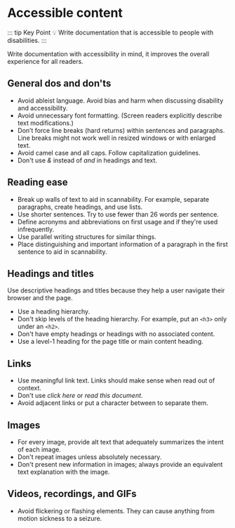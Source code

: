 # Accessible content

::: tip Key Point
:bulb: Write documentation that is accessible to people with disabilities.
:::

Write documentation with accessibility in mind, it improves the overall experience for all readers.

## General dos and don'ts

- Avoid ableist language. Avoid bias and harm when discussing disability and accessibility.
- Avoid unnecessary font formatting. (Screen readers explicitly describe text modifications.)
- Don’t force line breaks (hard returns) within sentences and paragraphs. Line breaks might not work well in resized windows or with enlarged text.
- Avoid camel case and all caps. Follow capitalization guidelines.
- Don't use *&* instead of *and* in headings and text.

## Reading ease

- Break up walls of text to aid in scannability. For example, separate paragraphs, create headings, and use lists.
- Use shorter sentences. Try to use fewer than 26 words per sentence.
- Define acronyms and abbreviations on first usage and if they're used infrequently.
- Use parallel writing structures for similar things.
- Place distinguishing and important information of a paragraph in the first sentence to aid in scannability.

## Headings and titles

Use descriptive headings and titles because they help a user navigate their browser and the page.

- Use a heading hierarchy.
- Don't skip levels of the heading hierarchy. For example, put an `<h3>` only under an `<h2>`.
- Don't have empty headings or headings with no associated content.
- Use a level-1 heading for the page title or main content heading.

## Links

- Use meaningful link text. Links should make sense when read out of context.
- Don't use *click here* or *read this document*.
- Avoid adjacent links or put a character between to separate them.

## Images

- For every image, provide alt text that adequately summarizes the intent of each image.
- Don't repeat images unless absolutely necessary.
- Don't present new information in images; always provide an equivalent text explanation with the image.

## Videos, recordings, and GIFs

- Avoid flickering or flashing elements. They can cause anything from motion sickness to a seizure.

